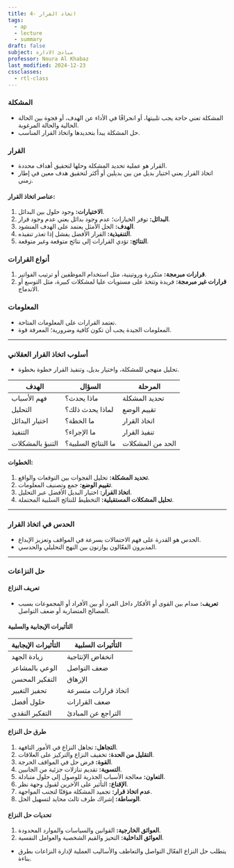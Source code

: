 ```yaml
---
title: 4- اتخاذ القرار
tags:
  - ap
  - lecture
  - summary
draft: false
subject: مبادئ الادارة
professor: Noura Al Khabaz
last_modified: 2024-12-23
cssclasses:
  - rtl-class
---
```

### المشكلة
- المشكلة تعني حاجة يجب تلبيتها، أو انحرافًا في الأداء عن الهدف، أو فجوة بين الحالة الحالية والحالة المرغوبة.
- حل المشكلة يبدأ بتحديدها واتخاذ القرار المناسب.

### القرار
- القرار هو عملية تحديد المشكلة وحلها لتحقيق أهداف محددة.
- اتخاذ القرار يعني اختيار بديل من بين بديلين أو أكثر لتحقيق هدف معين في إطار زمني.

#### عناصر اتخاذ القرار:
1. **الاختيارات:** وجود حلول بين البدائل.
2. **البدائل:** توفر الخيارات؛ عدم وجود بدائل يعني عدم وجود قرار.
3. **الهدف:** الحل الأمثل يعتمد على الهدف المنشود.
4. **التنفيذية:** القرار الأفضل يفشل إذا تعذر تنفيذه.
5. **النتائج:** تؤدي القرارات إلى نتائج متوقعة وغير متوقعة.

### أنواع القرارات
1. **قرارات مبرمجة:** متكررة وروتينية، مثل استخدام الموظفين أو ترتيب الفواتير.
2. **قرارات غير مبرمجة:** فريدة وتتخذ على مستويات عليا لمشكلات كبيرة، مثل التوسع أو الاندماج.

### المعلومات
- تعتمد القرارات على المعلومات المتاحة.
- المعلومات الجيدة يجب أن تكون كافية وضرورية؛ المعرفة قوة.

---

### أسلوب اتخاذ القرار العقلاني
- تحليل منهجي للمشكلة، واختيار بديل، وتنفيذ القرار خطوة بخطوة.

| الهدف                 | السؤال                | المرحلة                  |
|-----------------------|-----------------------|--------------------------|
| فهم الأسباب           | ماذا يحدث؟            | تحديد المشكلة            |
| التحليل               | لماذا يحدث ذلك؟       | تقييم الوضع              |
| اختيار البدائل        | ما الخطة؟             | اتخاذ القرار             |
| التنفيذ               | ما الإجراء؟           | تنفيذ القرار             |
| التنبؤ بالمشكلات      | ما النتائج السلبية؟   | الحد من المشكلات         |

#### الخطوات:
1. **تحديد المشكلة:** تحليل الفجوات بين التوقعات والواقع.
2. **تقييم الوضع:** جمع وتصنيف المعلومات.
3. **اتخاذ القرار:** اختيار البديل الأفضل عبر التحليل.
4. **تحليل المشكلات المستقبلية:** التخطيط للنتائج السلبية المحتملة.

---

### الحدس في اتخاذ القرار
- الحدس هو القدرة على فهم الاحتمالات بسرعة في المواقف وتعزيز الإبداع.
- المديرون الفعّالون يوازنون بين النهج التحليلي والحدسي.

---

### حل النزاعات

#### تعريف النزاع
- **تعريف:** صدام بين القوى أو الأفكار داخل الفرد أو بين الأفراد أو المجموعات بسبب المصالح المتضاربة أو ضعف التواصل.

#### التأثيرات الإيجابية والسلبية
| التأثيرات الإيجابية   | التأثيرات السلبية      |
|------------------------|------------------------|
| زيادة الجهد           | انخفاض الإنتاجية      |
| الوعي بالمشاعر       | ضعف التواصل           |
| التفكير المحسن       | الإرهاق               |
| تحفيز التغيير        | اتخاذ قرارات متسرعة    |
| حلول أفضل           | ضعف القرارات          |
| التفكير النقدي       | التراجع عن المبادئ    |

#### طرق حل النزاع
1. **التجاهل:** تجاهل النزاع في الأمور التافهة.
2. **التقليل من الحدة:** تخفيف النزاع والتركيز على العلاقات.
3. **القوة:** فرض حل في المواقف الحرجة.
4. **التسوية:** تقديم تنازلات جزئية من الجانبين.
5. **التعاون:** معالجة الأسباب الجذرية للوصول إلى حلول متبادلة.
6. **الإقناع:** التأثير على الآخرين لقبول وجهة نظر.
7. **عدم اتخاذ قرار:** تجميد المشكلة مؤقتًا لتجنب المواجهة.
8. **الوساطة:** إشراك طرف ثالث محايد لتسهيل الحل.

#### تحديات حل النزاع
1. **العوائق الخارجية:** القوانين والسياسات والموارد المحدودة.
2. **العوائق الداخلية:** التحيز والقيم الشخصية والعوامل النفسية.

- يتطلب حل النزاع الفعّال التواصل والتعاطف والأساليب العملية لإدارة النزاعات بطرق بناءة.
